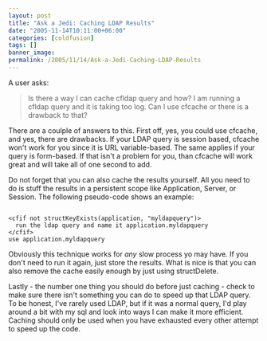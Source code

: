 ```yaml
---
layout: post
title: "Ask a Jedi: Caching LDAP Results"
date: "2005-11-14T10:11:00+06:00"
categories: [coldfusion]
tags: []
banner_image: 
permalink: /2005/11/14/Ask-a-Jedi-Caching-LDAP-Results
---
```


A user asks:

<blockquote>
Is there a way I can cache cfldap query and how? I am running a cfldap query and it is taking too log. Can I use cfcache or there is a drawback to that?
</blockquote>

There are a coulple of answers to this. First off, yes, you could use cfcache, and yes, there are drawbacks. If your LDAP query is session based, cfcache won't work for you since it is URL variable-based. The same applies if your query is form-based. If that isn't a problem for you, than cfcache will work great and will take all of one second to add.

Do not forget that you can also cache the results yourself. All you need to do is stuff the results in a persistent scope like Application, Server, or Session. The following pseudo-code shows an example:

<code>
&lt;cfif not structKeyExists(application, "myldapquery")&gt;
  run the ldap query and name it application.myldapquery
&lt;/cfif&gt;
use application.myldapquery
</code>

Obviously this technique works for <i>any</i> slow process yo may have. If you don't need to run it again, just store the results. What is nice is that you can also remove the cache easily enough by just using structDelete.

Lastly - the number one thing you should do before just caching - check to make sure there isn't something you can do to speed up that LDAP query. To be honest, I've rarely used LDAP, but if it was a normal query, I'd play around a bit with my sql and look into ways I can make it more efficient. Caching should only be used when you have exhausted every other attempt to speed up the code.